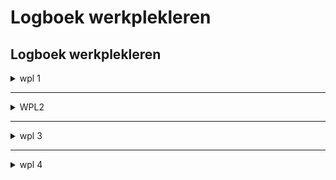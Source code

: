 # Logboek werkplekleren


## Logboek werkplekleren

<details>
<summary>wpl 1</summary>

<table>
  <tr>
    <td>week</td>
    <td>datum</td>
    <td>lesinhoud</td>
  </tr>
  <tr>
    <td>Week 1</td>
    <td>20 september 2023</td>
    <td>	Kennismaking
    Introductie werkplekleren 1
    POP:
        Motiveren
        Waarden</td>
  </tr>
  <tr>
    <td>Week 1</td>
    <td>22 september 2023</td>
    <td>	POP:
    Reflecteren
    X-factor
    Naamgevingen</td>
  </tr>
  <tr>
    <td>Week 2</td>
    <td>27 september 2023</td>
    <td>Talstelsels + Oefeningen</td>
  </tr>
    <tr>
    <td>Week 2</td>
    <td>29 september 2023</td>
    <td>Talstelsels + Oefeningen</td>
  </tr>
  <tr>
    <td colspan="3">POP reflectie opdracht - 29 september 2023 23:59</td>
  </tr>
  <tr>
    <td>Week 3</td>
    <td>04 oktober 2023</td>
    <td>POP:
    Personal branding
    Planning</td>
  </tr>
  <tr>
    <td>Week 3</td>
    <td>06 oktober 2023</td>
    <td>POP:
    Personal branding
    Planning</td>
  </tr>
  <tr>
    <td>Week 4</td>
    <td>11 oktober 2023</td>
    <td>	Test talstelsels</td>
  </tr>
  <tr>
    <td>Week 4</td>
    <td>13 oktober 2023</td>
    <td>Analyse arbeidsmarkt</td>
  </tr>
   <tr>
    <td>Week 5</td>
    <td>18 oktober 2023</td>
    <td>Gastspreker: Niels Aerts - XPOSE</td>
  </tr>
  <tr>
    <td>Week 5</td>
    <td>20 oktober 2023</td>
    <td>Intro GitHub</td>
  </tr>
  <tr>
    <td>Week 6</td>
    <td>	25 oktober 2023</td>
    <td>Gastspreker: vibe group

Uitleg Orienteringstesten:
    Taaltest
    LEMO-test
    KYSS-test

Uitleg portfolio

Feedback gemaakte taken</td>
  </tr>
  <tr>
    <td>Week 6</td>
    <td>27 oktober 2023</td>
    <td>Portfolio op GitHub</td>
  </tr>
  <tr>
    <td colspan="3">Herfstvakantie</td>
  </tr>
   <tr>
    <td>Week 7</td>
    <td>8 nobember 2023</td>
    <td>POP:
    Verantwoordelijkheid & zelfstandigheid
    Communiceren & samenwerken
    X-factor + Online leerpad</td>
  </tr>
  <tr>
    <td>Week 7</td>
    <td>10 nobember 2023</td>
    <td>POP:
    Verantwoordelijkheid & zelfstandigheid
    Communiceren & samenwerken
    X-factor + Online leerpad</td>
  </tr>
  <tr>
    <td>Week 8</td>
    <td>15 november 2023</td>
    <td>Security awereness</td>
  </tr>
  <tr>
    <td>Week 8</td>
    <td>17 november 2023</td>
    <td>Security awereness</td>
  </tr>
  <tr>
    <td>Week 9</td>
    <td>22 november 2023</td>
    <td>Linux gebruiken en standaarden</td>
  </tr>
   <tr>
    <td>Week 9</td>
    <td>24 november 2023</td>
    <td>Opdracht linux distributie</td>
  </tr>
  <tr>
    <td>Week 10</td>
    <td>29 november 2023</td>
    <td>Gastspreker: Nathan Reviers - Carglass</td>
  </tr>
  <tr>
    <td>Week 10</td>
    <td>01 december 2023</td>
    <td>-</td>
  </tr>
  <tr>
    <td>Week 11</td>
    <td>06 december 2023</td>
    <td>Test Linux</td>
  </tr>
  <tr>
    <td>Week 11</td>
    <td>08 december 2023</td>
    <td>Actualiteit</td>
  </tr>
   <tr>
    <td>Week 12</td>
    <td>13 december 2023</td>
    <td>Opdracht netwerken</td>
  </tr>
  <tr>
    <td>Week 12</td>
    <td>15 december 2023</td>
    <td>Opdracht windows / office 365</td>
  </tr>
  <tr>
    <td>Week 13</td>
    <td>20 december 2023</td>
    <td>Uitleg Corda Campus</td>
  </tr>
  <tr>
    <td>Week 13</td>
    <td>22 december 2023</td>
    <td>	Werken aan portfolio</td>
  </tr>
  <tr>
    <td colspan="3">Kerststvakantie</td>
  </tr>
   <tr>
    <td>Week 14</td>
    <td>10 januari 2024</td>
    <td>Afwerken portfolio</td>
  </tr>
  <tr>
    <td>Week 14</td>
    <td>12 januari 2024</td>
    <td>Afwerken portfolio</td>
  </tr>
</table>

</details>

---

<details>
  <summary>WPL2</summary>
  <table>

 ZIE OPDRACHTEN EN REFLECTIE

| Week  | Datum          | Les | Activiteiten |
|-------|----------------|-----|--------------|
| Sprint 1 | 14 februari 2024 | Les 1 | Presentatie: Inleiding WPL2<br>Introductie Scrumwerking<br>Uitleg eerste individuele opdrachten (sprint 1) + Hulpvragensysteem<br>Uitleg: Aanmaken accounts AWS & Google<br>Takenlijst - Week 01 (Google Account/AWS account/screenrecorder & editor) |
|        |                |     | Lunchpauze |
|        |                |     | Takenlijst - Week 01 - verder afwerken<br>Technische opdrachten<br>Afsluiten en aftekenen |
|        | 15 februari 2024 | Les 2 (Online) | Takenlijst - Week 01 - verder afwerken<br>Technische opdrachten |
| Week 2 | 21 februari 2024 | Les 3 | Takenlijst - Week 02<br>Vorming groepen |
|        |                |     | Lunchpauze |
|        |                |     | Takenlijst - Week 02 - verder afwerken<br>Finalisering vorming groepen |
|        | 22 februari 2024 | Les 4 (Online) | Takenlijst - Week 02 - verder afwerken<br>Na goedkeuring groepsvorming --> Invullen Google Formulier |
| Sprint 2 | 28 februari 2024 | Les 5 | Sprintplanning: Voorstelling volledig project, Uitleg doel en werk sprint 2<br>Algemeen overzicht Groepsproject<br>Opgave Sprint 2 - Week 03 & 04<br>Uitleg logboek (opleverdocument) en Trello |
|        |                |     | - Per team: aanmaak Trello scrumbord per team<br>- Per team: product backlog maken |
|        |                |     | Pauze |
|        |                |     | Team kennismaking en reflectie over soft skills (on campus groep)<br>Technische opdrachten |
|        |                |     | Lunchpauze |
|        |                |     | Uitleg PFsense Firewall installatie en configuratie<br>Team kennismaking en reflectie over soft skills (on campus groep)<br>Technische opdrachten (groep on campus vanaf 14u30) |
|        | 29 februari 2024 | Les 6 (Online) | Welkom (call); daarna daily standups en update trello<br>Team kennismaking en reflectie over soft skills (on campus groep)<br>Technische opdrachten (on campus groep na de team kennismaking / soft skills sessie) |
| Week 4 | 6 maart 2024 | Les 7 | Daily standups<br>Technische opdrachten |
|        |                |     | Pauze |
|        |                |     | Technische opdrachten |
|        |                |     | Lunchpauze |
|        |                |     | Technische opdrachten |
|        | 7 maart 2024 | Les 8 (Online) | Welkom (call); uitleg sprint review en retrospective<br>Daily standups<br>Technische opdrachten<br>Sprint review en retrospectives |
| Sprint 3 | 13 maart 2024 | Les 9 | Sprintplanning: uitleg sprint 3<br>Opgave Sprint 3 - Week 05 & 06 & 07<br>Uitleg Clockify<br>Daily standups<br>- Per team: aanmaak Clockify |
|        |                |     | Lunchpauze |
|        |                |     | Technische opdrachten |
|        | 14 maart 2024 | Les 10 (Online) | Daily standups<br>Technische opdrachten |
| Week 6 | 20 maart 2024 | Les 11 | Daily standups<br>Introductie SDG's (groep on campus)<br>Technische opdrachten |
|        |                |     | Lunchpauze |
|        |                |     | Introductie SDG's (groep on campus)<br>Technische opdrachten |
|        | 21 maart 2024 | Les 12 (Online) | Daily standups<br>Introductie SDG's (groep on campus)<br>Technische opdrachten |
| Week 7 | 27 maart 2024 | Les 13 | Daily standups<br>Infosessie over Handshake Event voor WPL3 van 16 mei<br>Technische opdrachten |
|        |                |     | Lunchpauze |
|        |                |     | Technische opdrachten |
|        | 28 maart 2024 | Les 14 (Online) | Sprint review en retrospectives, logboek afwerken |
| Paasvakantie | | | |
| Sprint 4 | 17 april 2024 | Les 15 | Sprintplanning: uitleg sprint 4<br>Opgave Sprint 4 - Week 08 & 09 & 10 |
|        |                |     | Lunchpauze |
|        |                |     | Technische opdrachten<br>Evaluaties sprint 3 |
|        | 18 april 2024 | Les 16 (Online) | Technische opdrachten<br>Evaluaties sprint 3 |
| Week 9 | 24 april 2024 | Les 17 | Daily standups<br>Technische opdrachten |
|        |                |     | Lunchpauze |
|        |                |     | Oplevering Cisco opdracht via een presentatie/demo on campus (planning volgt) |
|        | 25 april 2024 | Les 18 (Online) | Daily standups<br>Technische opdrachten<br>Oplevering Cisco opdracht via een presentatie/demo on campus (planning volgt) |
| Week 10 | 1 mei 2024 | Les 19 | Dag van de Arbeid - Geen les |
|        |                |     | Lunchpauze |
|        |                |     | Dag van de Arbeid - Geen les |
|        | 2 mei 2024 | Les 20 (Online) | Sprint review en retrospectives, logboek afwerken |
| Sprint 5 | 8 mei 2024 | Les 21 | Sprintplanning: uitleg sprint 5<br>Evaluaties sprint 4<br>Technische opdrachten mondeling toegelicht. Document volgt later. |
|        |                |     | Lunchpauze |
|        |                |     | Opgave Sprint 5 - Week 11 & 12 & 13 |
|        | 9 mei 2024 | Les 22 (Online) | OLH Hemelvaart - Geen les |
| Week 12 | 15 mei 2024 | Les 23 | Daily standups<br>Technische opdrachten |
|        |                |     | Lunchpauze |
|        |                |     | Daily standups<br>Jury-presentatie & portfolio |
|        | 16 mei 2024 | Les 24 (Online) | Technische opdrachten<br>Handshake Event (Verplicht! - PXL-NeXt Binnenstraat - studentenkaart - gepaste kledij - vlotte babbel met minimum 3 bedrijven) |
| Week 13 | 22 mei 2024 | Les 25 | Uitleg richtlijnen eindpresentaties + uurschema eindpresentaties<br>Sprint afwerken |
|        |                |     | Lunchpauze |
|        |                |     | Sprint afwerken en voorbereiding eindpresentaties / portfolio |
|        | 23 mei 2024 | Les 26 (Online) | Voorbereiding eindpresentaties in team |
| Afsluitweek | 29 mei 2024 | Les 27 | Evaluatie van Sprint 5 - Eindpresentaties |
|        |                |     | Lunchpauze |
  </table>
</details>




---

<details>
<summary>wpl 3</summary>

<table>
  <tr>
    <td>week</td>
    <td>datum</td>
    <td>lesinhoud</td>
  </tr>
  <tr>
    <td>Content</td>
    <td>Content</td>
    <td>Content</td>
  </tr>
<tr>
    <td colspan="3">Content spanning all columns</td>
  </tr>
</table>

</details>

---

<details>
<summary>wpl 4</summary>

<table>
  <tr>
    <td>week</td>
    <td>datum</td>
    <td>lesinhoud</td>
  </tr>
  <tr>
    <td>Content</td>
    <td>Content</td>
    <td>Content</td>
  </tr>
<tr>
    <td colspan="3">Content spanning all columns</td>
  </tr>
</table>

</details>





